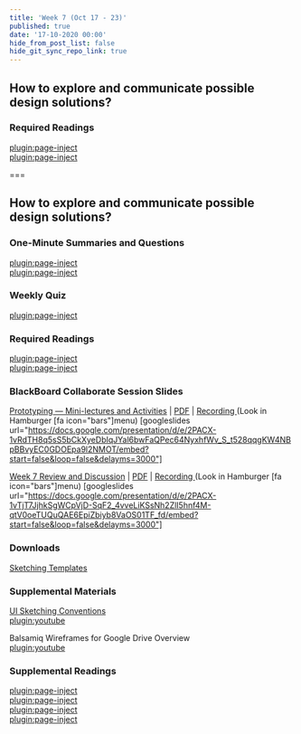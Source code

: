 ```yaml
---
title: 'Week 7 (Oct 17 - 23)'
published: true
date: '17-10-2020 00:00'
hide_from_post_list: false
hide_git_sync_repo_link: true
---
```


## How to explore and communicate possible design solutions?

### Required Readings  
[plugin:page-inject](../../weekly-readings/week-07-1?template=partials/embedlycardlinkonly)  
[plugin:page-inject](../../weekly-readings/week-07-2?template=partials/embedlycardlinkonly)  

===

## **How to explore and communicate possible design solutions?**

### One-Minute Summaries and Questions  
[plugin:page-inject](../../lms-assignments/one-minute-summaries/week-07-1)  
[plugin:page-inject](../../lms-assignments/one-minute-summaries/week-07-2)  

### Weekly Quiz
[plugin:page-inject](../../lms-assignments/weekly-review-quizzes/week-07)  

### Required Readings  
[plugin:page-inject](../../weekly-readings/week-07-1?template=partials/embedlycardlinkonly)  
[plugin:page-inject](../../weekly-readings/week-07-2?template=partials/embedlycardlinkonly)  

### BlackBoard Collaborate Session Slides
[Prototyping — Mini-lectures and Activities](https://docs.google.com/presentation/d/e/2PACX-1vRdTH8q5sS5bCkXyeDbIqJYal6bwFaQPec64NyxhfWv_S_t528qqgKW4NBpBBvyEC0GDOEpa9l2NMOT/pub?start=false&loop=false&delayms=3000)  | [PDF](https://canvas.sfu.ca/courses/56304/files/folder/Downloads/Slides%20PDFs/Mini-Lectures%20and%20Activities/Week-07) | [Recording ](https://canvas.sfu.ca/courses/56304/external_tools/3544) (Look in Hamburger [fa icon="bars"]menu)
[googleslides url="https://docs.google.com/presentation/d/e/2PACX-1vRdTH8q5sS5bCkXyeDbIqJYal6bwFaQPec64NyxhfWv_S_t528qqgKW4NBpBBvyEC0GDOEpa9l2NMOT/embed?start=false&loop=false&delayms=3000"]

[Week 7 Review and Discussion](https://docs.google.com/presentation/d/e/2PACX-1vTjT7JjhkSgWCpVjD-SqF2_4vveLiKSsNh2ZlI5hnf4M-qtV0oeTUQuQAE6EpiZbiyb8VaOS01TF_fd/pub?start=false&loop=false&delayms=3000)  | [PDF](https://canvas.sfu.ca/courses/56304/files/folder/Downloads/Slides%20PDFs/Review%20and%20Discussion/Week-07) | [Recording ](https://canvas.sfu.ca/courses/56304/external_tools/3544) (Look in Hamburger [fa icon="bars"]menu)
[googleslides url="https://docs.google.com/presentation/d/e/2PACX-1vTjT7JjhkSgWCpVjD-SqF2_4vveLiKSsNh2ZlI5hnf4M-qtV0oeTUQuQAE6EpiZbiyb8VaOS01TF_fd/embed?start=false&loop=false&delayms=3000"]

### Downloads
[Sketching Templates](https://canvas.sfu.ca/courses/56304/files/folder/Downloads/Sketching%20Templates)  

### Supplemental Materials  
[UI Sketching Conventions](https://www.youtube.com/watch?v=MwidSAlbEB8)  
[plugin:youtube](https://www.youtube.com/watch?v=MwidSAlbEB8)

Balsamiq Wireframes for Google Drive Overview   
[plugin:youtube](https://www.youtube.com/watch?v=l_jJMMY_QMQ)

### Supplemental Readings  
[plugin:page-inject](../../ux-techniques-guide/how-to-explore-and-describe-possible-design-solutions/brainstorming)  
[plugin:page-inject](../../ux-techniques-guide/how-to-explore-and-describe-possible-design-solutions/prototyping)  
[plugin:page-inject](../../ux-techniques-guide/how-to-explore-and-describe-possible-design-solutions/scenarios)  
[plugin:page-inject](../../ux-techniques-guide/how-to-explore-and-describe-possible-design-solutions/storyboards)  
